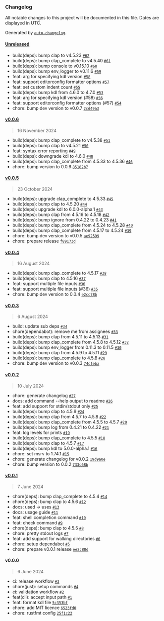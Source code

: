 ### Changelog

All notable changes to this project will be documented in this file. Dates are displayed in UTC.

Generated by [`auto-changelog`](https://github.com/CookPete/auto-changelog).

#### [Unreleased](https://github.com/hougesen/kdlfmt/compare/v0.0.6...HEAD)

- build(deps): bump clap to v4.5.23 [`#62`](https://github.com/hougesen/kdlfmt/pull/62)
- build(deps): bump clap_complete to v4.5.40 [`#61`](https://github.com/hougesen/kdlfmt/pull/61)
- build(deps): bump console to v0.15.10 [`#60`](https://github.com/hougesen/kdlfmt/pull/60)
- build(deps): bump env_logger to v0.11.6 [`#59`](https://github.com/hougesen/kdlfmt/pull/59)
- feat: arg for specifying kdl version [`#58`](https://github.com/hougesen/kdlfmt/pull/58)
- feat: support editorconfig formatter options [`#57`](https://github.com/hougesen/kdlfmt/pull/57)
- feat: set custom indent count [`#55`](https://github.com/hougesen/kdlfmt/pull/55)
- build(deps): bump kdl from 4.6.0 to 4.7.0 [`#53`](https://github.com/hougesen/kdlfmt/pull/53)
- feat: arg for specifying kdl version (#58) [`#56`](https://github.com/hougesen/kdlfmt/issues/56)
- feat: support editorconfig formatter options (#57) [`#54`](https://github.com/hougesen/kdlfmt/issues/54)
- chore: bump dev version to v0.0.7 [`2cd49a3`](https://github.com/hougesen/kdlfmt/commit/2cd49a3048b6203a98deeb14dad89888e9d149d7)

#### [v0.0.6](https://github.com/hougesen/kdlfmt/compare/v0.0.5...v0.0.6)

> 16 November 2024

- build(deps): bump clap_complete to v4.5.38 [`#51`](https://github.com/hougesen/kdlfmt/pull/51)
- build(deps): bump clap to v4.5.21 [`#50`](https://github.com/hougesen/kdlfmt/pull/50)
- feat: syntax error reporting [`#49`](https://github.com/hougesen/kdlfmt/pull/49)
- build(deps): downgrade kdl to 4.6.0 [`#48`](https://github.com/hougesen/kdlfmt/pull/48)
- build(deps): bump clap_complete from 4.5.33 to 4.5.36 [`#46`](https://github.com/hougesen/kdlfmt/pull/46)
- chore: bump version to 0.0.6 [`85182b7`](https://github.com/hougesen/kdlfmt/commit/85182b7fcf5f6fb15bb592d8299447de5d5073f2)

#### [v0.0.5](https://github.com/hougesen/kdlfmt/compare/v0.0.4...v0.0.5)

> 23 October 2024

- build(deps): upgrade clap_complete to 4.5.33 [`#45`](https://github.com/hougesen/kdlfmt/pull/45)
- build(deps): bump clap to 4.5.20 [`#44`](https://github.com/hougesen/kdlfmt/pull/44)
- build(deps): upgrade kdl to 6.0.0-alpha.1 [`#43`](https://github.com/hougesen/kdlfmt/pull/43)
- build(deps): bump clap from 4.5.16 to 4.5.18 [`#42`](https://github.com/hougesen/kdlfmt/pull/42)
- build(deps): bump ignore from 0.4.22 to 0.4.23 [`#41`](https://github.com/hougesen/kdlfmt/pull/41)
- build(deps): bump clap_complete from 4.5.24 to 4.5.28 [`#40`](https://github.com/hougesen/kdlfmt/pull/40)
- build(deps): bump clap_complete from 4.5.17 to 4.5.24 [`#39`](https://github.com/hougesen/kdlfmt/pull/39)
- chore: bump dev version to v0.0.5 [`ae92599`](https://github.com/hougesen/kdlfmt/commit/ae925995b573e620072dffa9c8e479f3fea21854)
- chore: prepare release [`f89173d`](https://github.com/hougesen/kdlfmt/commit/f89173d2a765e93a2414d7f3393d2794fa9e03dc)

#### [v0.0.4](https://github.com/hougesen/kdlfmt/compare/v0.0.3...v0.0.4)

> 16 August 2024

- build(deps): bump clap_complete to 4.5.17 [`#38`](https://github.com/hougesen/kdlfmt/pull/38)
- build(deps): bump clap to 4.5.16 [`#37`](https://github.com/hougesen/kdlfmt/pull/37)
- feat: support multiple file inputs [`#36`](https://github.com/hougesen/kdlfmt/pull/36)
- feat: support multiple file inputs (#36) [`#35`](https://github.com/hougesen/kdlfmt/issues/35)
- chore: bump dev version to 0.0.4 [`e2cc78b`](https://github.com/hougesen/kdlfmt/commit/e2cc78b2c9066b56414e7a8d06b9b3f321751790)

#### [v0.0.3](https://github.com/hougesen/kdlfmt/compare/v0.0.2...v0.0.3)

> 6 August 2024

- build: update sub deps [`#34`](https://github.com/hougesen/kdlfmt/pull/34)
- chore(dependabot): remove me from assignees [`#33`](https://github.com/hougesen/kdlfmt/pull/33)
- build(deps): bump clap from 4.5.11 to 4.5.13 [`#31`](https://github.com/hougesen/kdlfmt/pull/31)
- build(deps): bump clap_complete from 4.5.8 to 4.5.12 [`#32`](https://github.com/hougesen/kdlfmt/pull/32)
- build(deps): bump env_logger from 0.11.3 to 0.11.5 [`#30`](https://github.com/hougesen/kdlfmt/pull/30)
- build(deps): bump clap from 4.5.9 to 4.5.11 [`#29`](https://github.com/hougesen/kdlfmt/pull/29)
- build(deps): bump clap_complete to 4.5.8 [`#28`](https://github.com/hougesen/kdlfmt/pull/28)
- chore: bump dev version to v0.0.3 [`74cfeba`](https://github.com/hougesen/kdlfmt/commit/74cfeba2cb20697635a6bf5ba549bf3c492c37e1)

#### [v0.0.2](https://github.com/hougesen/kdlfmt/compare/v0.0.1...v0.0.2)

> 10 July 2024

- chore: generate changelog [`#27`](https://github.com/hougesen/kdlfmt/pull/27)
- docs: add command --help output to readme [`#26`](https://github.com/hougesen/kdlfmt/pull/26)
- feat: add support for stdin/stdout only [`#25`](https://github.com/hougesen/kdlfmt/pull/25)
- build(deps): bump clap to 4.5.9 [`#24`](https://github.com/hougesen/kdlfmt/pull/24)
- build(deps): bump clap from 4.5.7 to 4.5.8 [`#22`](https://github.com/hougesen/kdlfmt/pull/22)
- build(deps): bump clap_complete from 4.5.5 to 4.5.7 [`#20`](https://github.com/hougesen/kdlfmt/pull/20)
- build(deps): bump log from 0.4.21 to 0.4.22 [`#21`](https://github.com/hougesen/kdlfmt/pull/21)
- feat: log levels for prints [`#19`](https://github.com/hougesen/kdlfmt/pull/19)
- build(deps): bump clap_complete to 4.5.5 [`#18`](https://github.com/hougesen/kdlfmt/pull/18)
- build(deps): bump clap to 4.5.7 [`#17`](https://github.com/hougesen/kdlfmt/pull/17)
- build(deps): bump kdl to 5.0.0-alpha.1 [`#16`](https://github.com/hougesen/kdlfmt/pull/16)
- chore: set msrv to 1.74.1 [`#15`](https://github.com/hougesen/kdlfmt/pull/15)
- chore: generate changelog for v0.0.2 [`19d9a0e`](https://github.com/hougesen/kdlfmt/commit/19d9a0e25114034dfb7c56da042e45569e8bb228)
- chore: bump version to 0.0.2 [`733c68b`](https://github.com/hougesen/kdlfmt/commit/733c68b1d4947a071ed19195f02dfedad97f7f80)

#### [v0.0.1](https://github.com/hougesen/kdlfmt/compare/v0.0.0...v0.0.1)

> 7 June 2024

- chore(deps): bump clap_complete to 4.5.4 [`#14`](https://github.com/hougesen/kdlfmt/pull/14)
- chore(deps): bump clap to 4.5.6 [`#12`](https://github.com/hougesen/kdlfmt/pull/12)
- docs: used -&gt; uses [`#13`](https://github.com/hougesen/kdlfmt/pull/13)
- docs: usage guide [`#11`](https://github.com/hougesen/kdlfmt/pull/11)
- feat: shell completion command [`#10`](https://github.com/hougesen/kdlfmt/pull/10)
- feat: check command [`#9`](https://github.com/hougesen/kdlfmt/pull/9)
- chore(deps): bump clap to 4.5.5 [`#8`](https://github.com/hougesen/kdlfmt/pull/8)
- chore: pretty stdout logs [`#7`](https://github.com/hougesen/kdlfmt/pull/7)
- feat: add support for walking directories [`#6`](https://github.com/hougesen/kdlfmt/pull/6)
- chore: setup dependabot [`#5`](https://github.com/hougesen/kdlfmt/pull/5)
- chore: prepare v0.0.1 release [`ee2c88d`](https://github.com/hougesen/kdlfmt/commit/ee2c88da586ccebe88402ba8de1815490d26c821)

#### v0.0.0

> 6 June 2024

- ci: release workflow [`#3`](https://github.com/hougesen/kdlfmt/pull/3)
- chore(just): setup commands [`#4`](https://github.com/hougesen/kdlfmt/pull/4)
- ci: validation workflow [`#2`](https://github.com/hougesen/kdlfmt/pull/2)
- feat(cli): accept input path [`#1`](https://github.com/hougesen/kdlfmt/pull/1)
- feat: format kdl file [`5c353bf`](https://github.com/hougesen/kdlfmt/commit/5c353bf06edeb5217c3871639dfba4c255877200)
- chore: add MIT licence [`6523fd0`](https://github.com/hougesen/kdlfmt/commit/6523fd07f63f866cd759f809afa25933ccc54df1)
- chore: rustfmt config [`25f1c22`](https://github.com/hougesen/kdlfmt/commit/25f1c22e11bf664460731c940d6f7e16b031d78b)
